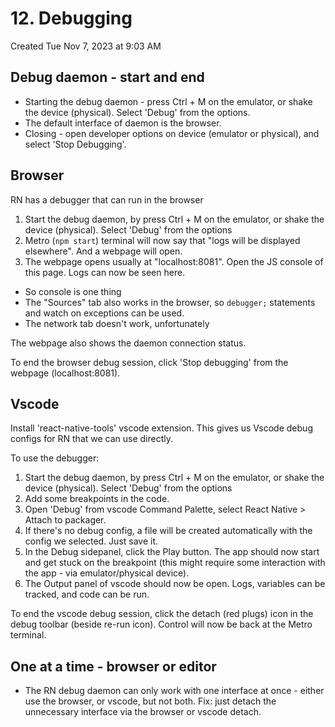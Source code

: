 # 12. Debugging
Created Tue Nov 7, 2023 at 9:03 AM

## Debug daemon - start and end
- Starting the debug daemon - press Ctrl + M on the emulator, or shake the device (physical). Select 'Debug' from the options.
- The default interface of daemon is the browser.
- Closing - open developer options on device (emulator or physical), and select 'Stop Debugging'.

## Browser
RN has a debugger that can run in the browser

1. Start the debug daemon, by press Ctrl + M on the emulator, or shake the device (physical). Select 'Debug' from the options
2. Metro (`npm start`) terminal will now say that "logs will be displayed elsewhere". And a webpage will open.
3. The webpage opens usually at "localhost:8081". Open the JS console of this page. Logs can now be seen here.

- So console is one thing
- The "Sources" tab also works in the browser, so `debugger;` statements and watch on exceptions can be used.
- The network tab doesn't work, unfortunately

The webpage also shows the daemon connection status.

To end the browser debug session, click 'Stop debugging' from the webpage (localhost:8081).


## Vscode
Install 'react-native-tools' vscode extension. This gives us Vscode debug configs for RN that we can use directly.

To use the debugger:
1. Start the debug daemon, by press Ctrl + M on the emulator, or shake the device (physical). Select 'Debug' from the options
2. Add some breakpoints in the code.
3. Open 'Debug' from vscode Command Palette, select React Native > Attach to packager.
4. If there's no debug config, a file will be created automatically with the config we selected. Just save it.
5. In the Debug sidepanel, click the Play button. The app should now start and get stuck on the breakpoint (this might require some interaction with the app - via emulator/physical device).
6. The Output panel of vscode should now be open. Logs, variables can be tracked, and code can be run.

To end the vscode debug session, click the detach (red plugs) icon in the debug toolbar (beside re-run icon). Control will now be back at the Metro terminal.

## One at a time - browser or editor
- The RN debug daemon can only work with one interface at once - either use the browser, or vscode, but not both. Fix: just detach the unnecessary interface via the browser or vscode detach.
